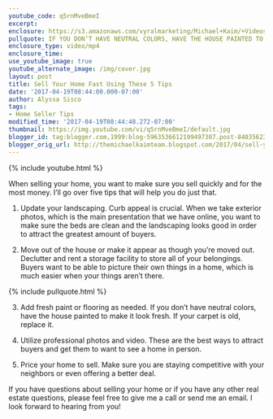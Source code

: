 ```yaml
---
youtube_code: q5rnMveBmeI
excerpt:
enclosure: https://s3.amazonaws.com/vyralmarketing/Michael+Kaim/+Videos/2017/April/Northeast+Ohio+Real+Estate+Agent-+Sell+Your+Home+Fast+Using+These+5+Tips.mp4
pullquote: IF YOU DON’T HAVE NEUTRAL COLORS, HAVE THE HOUSE PAINTED TO MAKE IT LOOK FRESH.
enclosure_type: video/mp4
enclosure_time:
use_youtube_image: true
youtube_alternate_image: /img/cover.jpg
layout: post
title: Sell Your Home Fast Using These 5 Tips
date: '2017-04-19T08:44:00.000-07:00'
author: Alyssa Sisco
tags:
- Home Seller Tips
modified_time: '2017-04-19T08:44:48.272-07:00'
thumbnail: https://img.youtube.com/vi/q5rnMveBmeI/default.jpg
blogger_id: tag:blogger.com,1999:blog-5963536612199497307.post-8403562314802547224
blogger_orig_url: http://themichaelkaimteam.blogspot.com/2017/04/sell-your-home-fast-using-these-5-tips.html
---
```

{% include youtube.html %}

When selling your home, you want to make sure you sell quickly and for the most money. I’ll go over five tips that will help you do just that.

1. Update your landscaping. Curb appeal is crucial. When we take exterior photos, which is the main presentation that we have online, you want to make sure the beds are clean and the landscaping looks good in order to attract the greatest amount of buyers.

2. Move out of the house or make it appear as though you’re moved out. Declutter and rent a storage facility to store all of your belongings. Buyers want to be able to picture their own things in a home, which is much easier when your things aren’t there.

{% include pullquote.html %}

3. Add fresh paint or flooring as needed. If you don’t have neutral colors, have the house painted to make it look fresh. If your carpet is old, replace it.

4. Utilize professional photos and video. These are the best ways to attract buyers and get them to want to see a home in person.

5. Price your home to sell. Make sure you are staying competitive with your neighbors or even offering a better deal.

If you have questions about selling your home or if you have any other real estate questions, please feel free to give me a call or send me an email. I look forward to hearing from you!
